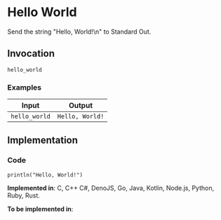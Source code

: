 # Hello World

Send the string "Hello, World!\n" to Standard Out.

## Invocation

`hello_world`

### Examples

| Input         | Output          |
| ------------- | --------------- |
| `hello_world` | `Hello, World!` |

## Implementation

### Code

```
println("Hello, World!")
```

**Implemented in**: C, C++ C#, DenoJS, Go, Java, Kotlin, Node.js, Python, Ruby, Rust.

**To be implemented in**:
